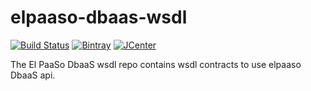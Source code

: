 # elpaaso-dbaas-wsdl
[![Build Status](https://travis-ci.org/Orange-OpenSource/elpaaso-dbaas-wsdl.svg?branch=master)](https://travis-ci.org/Orange-OpenSource/elpaaso-dbaas-wsdl)  [![Bintray](https://www.bintray.com/docs/images/bintray_badge_color.png)](https://bintray.com/elpaaso/maven/elpaaso-dbaas-wsdl/view?source=watch) [![JCenter](https://img.shields.io/badge/JCenter-available-blue.svg)](https://bintray.com/bintray/jcenter?filterByPkgName=elpaaso-dbaas-wsdl)






The El PaaSo DbaaS wsdl repo contains wsdl contracts to use elpaaso DbaaS api.
